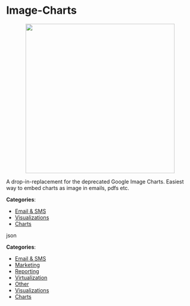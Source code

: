 # Image-Charts
<p align="center">
    <img width="400" src="https://raw.githubusercontent.com/apis-list/apis-list/apis/image-charts/logo_256x256.png" />
</p>

A drop-in-replacement for the deprecated Google Image Charts. Easiest way to embed charts as image in emails, pdfs etc.



**Categories**:
- [Email & SMS](https://github.com/apis-list/apis-list#email-and-sms)
- [Visualizations](https://github.com/apis-list/apis-list#visualizations)
- [Charts](https://github.com/apis-list/apis-list#charts)



json


**Categories**:
- [Email & SMS](https://github.com/apis-list/apis-list#email-and-sms)
- [Marketing](https://github.com/apis-list/apis-list#marketing)
- [Reporting](https://github.com/apis-list/apis-list#reporting)
- [Virtualization](https://github.com/apis-list/apis-list#virtualization)
- [Other](https://github.com/apis-list/apis-list#other)
- [Visualizations](https://github.com/apis-list/apis-list#visualizations)
- [Charts](https://github.com/apis-list/apis-list#charts)



